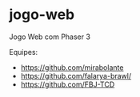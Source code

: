 # jogo-web
Jogo Web com Phaser 3

Equipes:

- https://github.com/mirabolante
- https://github.com/falarya-brawl/
- https://github.com/FBJ-TCD

